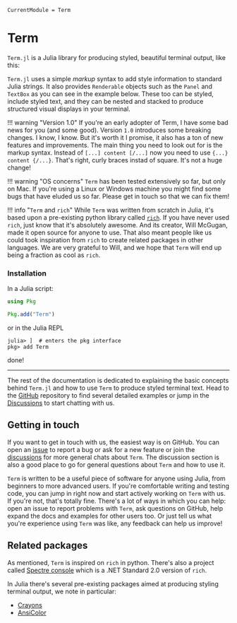 ```@meta
CurrentModule = Term
```
# Term

`Term.jl` is a Julia library for producing styled, beautiful terminal output, like this:
    
`Term.jl` uses a simple *markup* syntax to add style information to standard Julia strings.
It also provides `Renderable` objects such as the `Panel` and `TextBox` as you can see in the example below.
These too can be styled, include styled text, and they can be nested and stacked to produce
structured visual displays in your terminal. 


!!! warning "Version 1.0"
    If you're an early adopter of Term, I have some bad news for you (and some good). Version `1.0` introduces some breaking changes. I know, I know. But it's worth it I promise, it also has a ton of new features and improvements. The main thing you need to look out for is the markup syntax. Instead of `[...] content [/...]` now you need to use `{...} content {/...}`. That's right, curly braces instad of square. It's not a huge change!

!!! warning "OS concerns"
    `Term` has been tested extensively so far, but only on Mac. If you're using a Linux or Windows machine you might find some bugs that have eluded us so far. Please get in touch so that we can fix them!

!!! info "`Term` and `rich`"
    While `Term` was written from scratch in Julia, it's based upon a pre-existing python library called [`rich`](https://github.com/Textualize/rich). If you have never used `rich`, just know that it's absolutely awesome. And its creator, Will McGugan, made it open source for anyone to use. That also meant people like us could took inspiration from `rich` to create related packages in other languages. We are very grateful to Will, and we hope that `Term` will end up being a fraction as cool as `rich`.

### Installation
In a Julia script:
```Julia
using Pkg

Pkg.add("Term")
```

or in the Julia REPL
```
julia> ]  # enters the pkg interface
pkg> add Term
```

done!


----

The rest of the documentation is dedicated to explaining the basic concepts behind `Term.jl` and how to use `Term` to produce styled terminal text. 
Head to the [GitHub](https://github.com/FedeClaudi/Term.jl) repository to find several detailed examples or jump in the [Discussions](https://github.com/FedeClaudi/Term.jl/discussions) to start chatting with us. 



## Getting in touch
If you want to get in touch with us, the easiest way is on GitHub. You can open an [issue](https://github.com/FedeClaudi/Term.jl/issues) to report a bug or ask for a new feature or join the [discussions](https://github.com/FedeClaudi/Term.jl/discussions) for more general chats about `Term`. The discussion section is also a good place to go for general questions about `Term` and how to use it. 

`Term` is written to be a useful piece of software for anyone using Julia, from beginners to more advanced users. If you're comfortable writing and testing code, you can jump in right now and start actively working on `Term` with us. If you're not, that's totally fine. There's a lot of ways in which you can help: open an issue to report problems with `Term`, ask questions on GitHub, help expand the docs and examples for other users too. Or just tell us what you're experience using `Term` was like, any feedback can help us improve!

## Related packages
As mentioned, `Term` is inspired on `rich` in python. There's also a project called [Spectre console](https://spectreconsole.net/) which is a .NET Standard 2.0 version of `rich`.

In Julia there's several pre-existing packages aimed at producing styling terminal output, we note in particular:
- [Crayons](https://github.com/KristofferC/Crayons.jl)
- [AnsiColor](https://github.com/Aerlinger/AnsiColor.jl)

